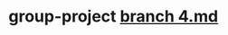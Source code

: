 # group-project [branch 4.md](https://github.com/MusongLee/group-project/files/13631898/branch.4.md)
